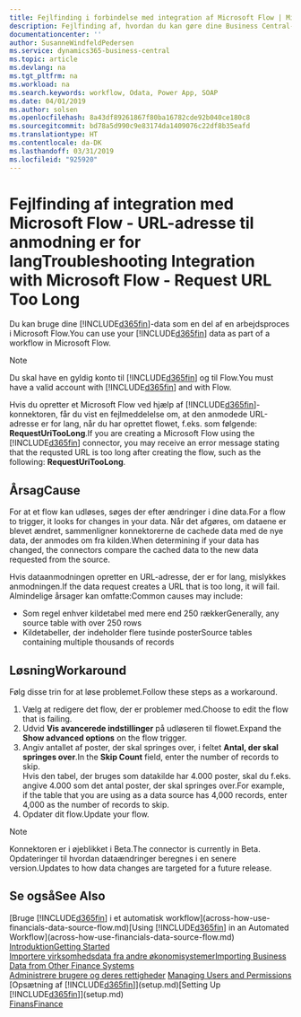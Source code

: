 ```yaml
---
title: Fejlfinding i forbindelse med integration af Microsoft Flow | Microsoft Docs
description: Fejlfinding af, hvordan du kan gøre dine Business Central-data tilgængelige som datakilde og angive en OData URL-adresse til dine webtjenester for at oprette et automatiseret workflow.
documentationcenter: ''
author: SusanneWindfeldPedersen
ms.service: dynamics365-business-central
ms.topic: article
ms.devlang: na
ms.tgt_pltfrm: na
ms.workload: na
ms.search.keywords: workflow, Odata, Power App, SOAP
ms.date: 04/01/2019
ms.author: solsen
ms.openlocfilehash: 8a43df89261867f80ba16782cde92b040ce180c8
ms.sourcegitcommit: bd78a5d990c9e83174da1409076c22df8b35eafd
ms.translationtype: HT
ms.contentlocale: da-DK
ms.lasthandoff: 03/31/2019
ms.locfileid: "925920"
---
```

# <a name="troubleshooting-integration-with-microsoft-flow---request-url-too-long"></a><span data-ttu-id="fb7c2-103">Fejlfinding af integration med Microsoft Flow - URL-adresse til anmodning er for lang</span><span class="sxs-lookup"><span data-stu-id="fb7c2-103">Troubleshooting Integration with Microsoft Flow - Request URL Too Long</span></span>
<span data-ttu-id="fb7c2-104">Du kan bruge dine [!INCLUDE[d365fin](includes/d365fin_md.md)]-data som en del af en arbejdsproces i Microsoft Flow.</span><span class="sxs-lookup"><span data-stu-id="fb7c2-104">You can use your [!INCLUDE[d365fin](includes/d365fin_md.md)] data as part of a workflow in Microsoft Flow.</span></span>  

> [!NOTE]  
>   <span data-ttu-id="fb7c2-105">Du skal have en gyldig konto til [!INCLUDE[d365fin](includes/d365fin_md.md)] og til Flow.</span><span class="sxs-lookup"><span data-stu-id="fb7c2-105">You must have a valid account with [!INCLUDE[d365fin](includes/d365fin_md.md)] and with Flow.</span></span>  

<span data-ttu-id="fb7c2-106">Hvis du opretter et Microsoft Flow ved hjælp af [!INCLUDE[d365fin](includes/d365fin_md.md)]-konnektoren, får du vist en fejlmeddelelse om, at den anmodede URL-adresse er for lang, når du har oprettet flowet, f.eks. som følgende: **RequestUriTooLong**.</span><span class="sxs-lookup"><span data-stu-id="fb7c2-106">If you are creating a Microsoft Flow using the [!INCLUDE[d365fin](includes/d365fin_md.md)] connector, you may receive an error message stating that the requsted URL is too long after creating the flow, such as the following: **RequestUriTooLong**.</span></span>

## <a name="cause"></a><span data-ttu-id="fb7c2-107">Årsag</span><span class="sxs-lookup"><span data-stu-id="fb7c2-107">Cause</span></span>
<span data-ttu-id="fb7c2-108">For at et flow kan udløses, søges der efter ændringer i dine data.</span><span class="sxs-lookup"><span data-stu-id="fb7c2-108">For a flow to trigger, it looks for changes in your data.</span></span> <span data-ttu-id="fb7c2-109">Når det afgøres, om dataene er blevet ændret, sammenligner konnektorerne de cachede data med de nye data, der anmodes om fra kilden.</span><span class="sxs-lookup"><span data-stu-id="fb7c2-109">When determining if your data has changed, the connectors compare the cached data to the new data requested from the source.</span></span>  

<span data-ttu-id="fb7c2-110">Hvis dataanmodningen opretter en URL-adresse, der er for lang, mislykkes anmodningen.</span><span class="sxs-lookup"><span data-stu-id="fb7c2-110">If the data request creates a URL that is too long, it will fail.</span></span> <span data-ttu-id="fb7c2-111">Almindelige årsager kan omfatte:</span><span class="sxs-lookup"><span data-stu-id="fb7c2-111">Common causes may include:</span></span>
- <span data-ttu-id="fb7c2-112">Som regel enhver kildetabel med mere end 250 rækker</span><span class="sxs-lookup"><span data-stu-id="fb7c2-112">Generally, any source table with over 250 rows</span></span>
- <span data-ttu-id="fb7c2-113">Kildetabeller, der indeholder flere tusinde poster</span><span class="sxs-lookup"><span data-stu-id="fb7c2-113">Source tables containing multiple thousands of records</span></span>

## <a name="workaround"></a><span data-ttu-id="fb7c2-114">Løsning</span><span class="sxs-lookup"><span data-stu-id="fb7c2-114">Workaround</span></span>
<span data-ttu-id="fb7c2-115">Følg disse trin for at løse problemet.</span><span class="sxs-lookup"><span data-stu-id="fb7c2-115">Follow these steps as a workaround.</span></span>
1. <span data-ttu-id="fb7c2-116">Vælg at redigere det flow, der er problemer med.</span><span class="sxs-lookup"><span data-stu-id="fb7c2-116">Choose to edit the flow that is failing.</span></span>
2. <span data-ttu-id="fb7c2-117">Udvid **Vis avancerede indstillinger** på udløseren til flowet.</span><span class="sxs-lookup"><span data-stu-id="fb7c2-117">Expand the **Show advanced options** on the flow trigger.</span></span>
3. <span data-ttu-id="fb7c2-118">Angiv antallet af poster, der skal springes over, i feltet **Antal, der skal springes over**.</span><span class="sxs-lookup"><span data-stu-id="fb7c2-118">In the **Skip Count** field, enter the number of records to skip.</span></span>  
<span data-ttu-id="fb7c2-119">Hvis den tabel, der bruges som datakilde har 4.000 poster, skal du f.eks. angive 4.000 som det antal poster, der skal springes over.</span><span class="sxs-lookup"><span data-stu-id="fb7c2-119">For example, if the table that you are using as a data source has 4,000 records, enter 4,000 as the number of records to skip.</span></span>
4. <span data-ttu-id="fb7c2-120">Opdater dit flow.</span><span class="sxs-lookup"><span data-stu-id="fb7c2-120">Update your flow.</span></span>

> [!NOTE]  
> <span data-ttu-id="fb7c2-121">Konnektoren er i øjeblikket i Beta.</span><span class="sxs-lookup"><span data-stu-id="fb7c2-121">The connector is currently in Beta.</span></span> <span data-ttu-id="fb7c2-122">Opdateringer til hvordan dataændringer beregnes i en senere version.</span><span class="sxs-lookup"><span data-stu-id="fb7c2-122">Updates to how data changes are targeted for a future release.</span></span>


## <a name="see-also"></a><span data-ttu-id="fb7c2-123">Se også</span><span class="sxs-lookup"><span data-stu-id="fb7c2-123">See Also</span></span>
<span data-ttu-id="fb7c2-124">[Bruge [!INCLUDE[d365fin](includes/d365fin_md.md)] i et automatisk workflow](across-how-use-financials-data-source-flow.md)</span><span class="sxs-lookup"><span data-stu-id="fb7c2-124">[Using [!INCLUDE[d365fin](includes/d365fin_md.md)] in an Automated Workflow](across-how-use-financials-data-source-flow.md)</span></span>  
[<span data-ttu-id="fb7c2-125">Introduktion</span><span class="sxs-lookup"><span data-stu-id="fb7c2-125">Getting Started</span></span>](product-get-started.md)  
[<span data-ttu-id="fb7c2-126">Importere virksomhedsdata fra andre økonomisystemer</span><span class="sxs-lookup"><span data-stu-id="fb7c2-126">Importing Business Data from Other Finance Systems</span></span>](across-import-data-configuration-packages.md)  
<span data-ttu-id="fb7c2-127">[Administrere brugere og deres rettigheder](ui-how-users-permissions.md)  </span><span class="sxs-lookup"><span data-stu-id="fb7c2-127">[Managing Users and Permissions](ui-how-users-permissions.md)  </span></span>  
<span data-ttu-id="fb7c2-128">[Opsætning af [!INCLUDE[d365fin](includes/d365fin_md.md)]](setup.md)</span><span class="sxs-lookup"><span data-stu-id="fb7c2-128">[Setting Up [!INCLUDE[d365fin](includes/d365fin_md.md)]](setup.md)</span></span>  
[<span data-ttu-id="fb7c2-129">Finans</span><span class="sxs-lookup"><span data-stu-id="fb7c2-129">Finance</span></span>](finance.md)  
